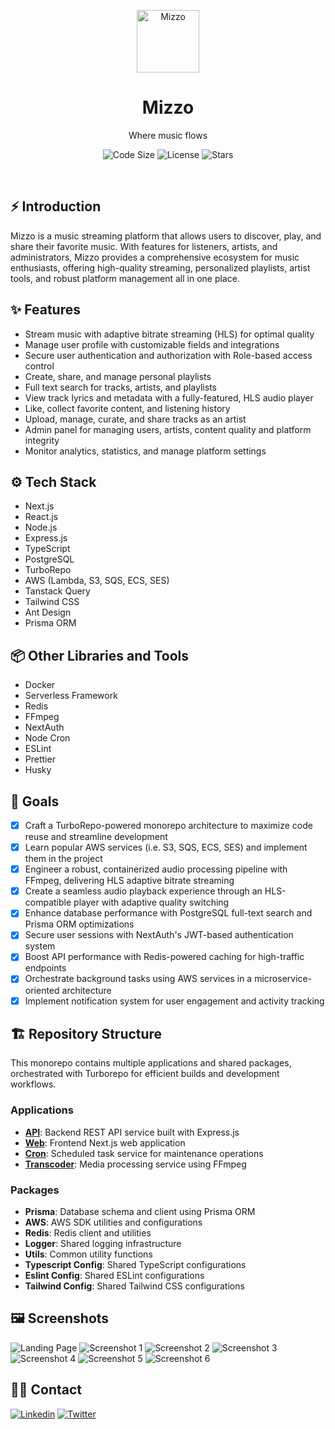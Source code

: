 <p align="center">
    <a href="https://mizzo.app">
        <img alt="Mizzo" width="100" src="./apps/web/src/app/icon.ico">
    </a>
</p>

<div align="center">
    <h1>Mizzo</h1>
    <p>Where music flows</p>
</div>

<p align="center">
    <img src="https://img.shields.io/github/languages/code-size/s4shibam/mizzo?style=flat-square" alt="Code Size">
    <img src="https://img.shields.io/github/license/s4shibam/mizzo?style=flat-square" alt="License">
    <img src="https://img.shields.io/github/stars/s4shibam/mizzo?style=flat-square&logo=github" alt="Stars">
</p>

<br />

## ⚡ Introduction

Mizzo is a music streaming platform that allows users to discover, play, and share their favorite music. With features for listeners, artists, and administrators, Mizzo provides a comprehensive ecosystem for music enthusiasts, offering high-quality streaming, personalized playlists, artist tools, and robust platform management all in one place.

## ✨ Features

- Stream music with adaptive bitrate streaming (HLS) for optimal quality
- Manage user profile with customizable fields and integrations
- Secure user authentication and authorization with Role-based access control
- Create, share, and manage personal playlists
- Full text search for tracks, artists, and playlists
- View track lyrics and metadata with a fully-featured, HLS audio player
- Like, collect favorite content, and listening history
- Upload, manage, curate, and share tracks as an artist
- Admin panel for managing users, artists, content quality and platform integrity
- Monitor analytics, statistics, and manage platform settings

## ⚙️ Tech Stack

- Next.js
- React.js
- Node.js
- Express.js
- TypeScript
- PostgreSQL
- TurboRepo
- AWS (Lambda, S3, SQS, ECS, SES)
- Tanstack Query
- Tailwind CSS
- Ant Design
- Prisma ORM

## 📦 Other Libraries and Tools

- Docker
- Serverless Framework
- Redis
- FFmpeg
- NextAuth
- Node Cron
- ESLint
- Prettier
- Husky

## 🎯 Goals

- [x] Craft a TurboRepo-powered monorepo architecture to maximize code reuse and streamline development
- [x] Learn popular AWS services (i.e. S3, SQS, ECS, SES) and implement them in the project
- [x] Engineer a robust, containerized audio processing pipeline with FFmpeg, delivering HLS adaptive bitrate streaming
- [x] Create a seamless audio playback experience through an HLS-compatible player with adaptive quality switching
- [x] Enhance database performance with PostgreSQL full-text search and Prisma ORM optimizations
- [x] Secure user sessions with NextAuth's JWT-based authentication system
- [x] Boost API performance with Redis-powered caching for high-traffic endpoints
- [x] Orchestrate background tasks using AWS services in a microservice-oriented architecture
- [x] Implement notification system for user engagement and activity tracking

## 🏗️ Repository Structure

This monorepo contains multiple applications and shared packages, orchestrated with Turborepo for efficient builds and development workflows.

### Applications

- **[API](./apps/api/readme.md)**: Backend REST API service built with Express.js
- **[Web](./apps/web/readme.md)**: Frontend Next.js web application
- **[Cron](./apps/cron/readme.md)**: Scheduled task service for maintenance operations
- **[Transcoder](./apps/transcoder/readme.md)**: Media processing service using FFmpeg

### Packages

- **Prisma**: Database schema and client using Prisma ORM
- **AWS**: AWS SDK utilities and configurations
- **Redis**: Redis client and utilities
- **Logger**: Shared logging infrastructure
- **Utils**: Common utility functions
- **Typescript Config**: Shared TypeScript configurations
- **Eslint Config**: Shared ESLint configurations
- **Tailwind Config**: Shared Tailwind CSS configurations

## 🖼️ Screenshots

![Landing Page](./.readme/main.webp)
![Screenshot 1](./.readme/1.webp)
![Screenshot 2](./.readme/2.webp)
![Screenshot 3](./.readme/3.webp)
![Screenshot 4](./.readme/4.webp)
![Screenshot 5](./.readme/5.webp)
![Screenshot 6](./.readme/6.webp)

## 👋🏻 Contact

[![Linkedin](https://img.shields.io/badge/LinkedIn-0077B5?style=for-the-badge&logo=linkedin&logoColor=white)](https://www.linkedin.com/in/s4shibam)
[![Twitter](https://img.shields.io/badge/Twitter-00ACEE?style=for-the-badge&logo=twitter&logoColor=white)](https://twitter.com/s4shibam)
